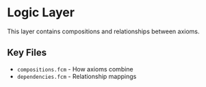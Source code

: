 # Logic Layer

This layer contains compositions and relationships between axioms.

## Key Files
- `compositions.fcm` - How axioms combine
- `dependencies.fcm` - Relationship mappings
